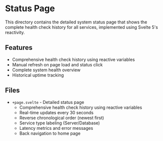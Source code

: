 # Status Page

This directory contains the detailed system status page that shows the complete health check history for all services, implemented using Svelte 5's reactivity.

## Features

- Comprehensive health check history using reactive variables
- Manual refresh on page load and status click
- Complete system health overview
- Historical uptime tracking

## Files
- `+page.svelte` - Detailed status page
  - Comprehensive health check history using reactive variables
  - Real-time updates every 30 seconds
  - Reverse chronological order (newest first)
  - Service type labeling (Server/Database)
  - Latency metrics and error messages
  - Back navigation to home page 